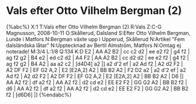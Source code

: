 # Vals efter Otto Vilhelm Bergman (2)

{%abc%}
X:1
T:Vals efter Otto Vilhelm Bergman (2)
R:Vals
Z:C-G Magnusson, 2008-10-11
O:Skållerud, Dalsland
S:Efter Otto Vilhelm Bergman, Lunde i Matfors
N:Bergman växte upp i Upperud, Skållerud
N:Artikel "Fem dalsländska låtar"
N:Upptecknad av Bertil Almström, Matfors
N:Omtag ej noterade!
M:3/4
L:1/8
Q:134
K:D
E2 | AA A2 B2 | cc c2 d2 | ee e2 f2 | g4 f2 | ag f2 g2 | B4 e2 |
ed c2 d2 | A4 F2 | AA A2 B2 | cc d2 d2 | ee e2 f2 | g4 f2 |
ag f2 g2 | B4 A2 | aa a2 c2 | [d4D4] a2 |] a2 d'2 ef | a2 Ad f2 |
A2 d2 F2 | A2 DF F2 | EF G2 A,2 | E2 [E2A,2] A2 | BB B2 A2 | F2 D2 a2 |
a2 d'2 ef | a2 Ad f2 | A2 d2 F2 | A2 DF F2 | EF G2 A,2 | E2 [E2A,2] A2 | 
BB B2 A2 | D6 |] AA A2 f2 | df a2 f2 | AA A2 f2 | d2 cd e2 |
EE E2 F2 | GG G2 A2 | BB B2 f2 | d6 | AA A2 f2 | df a2 f2 |
AA A2 f2 | d2 cd e2 | EE E2 F2 | GG G2 A2 | BB B2 f2 | [d6D6] |]
{%endabc%}


